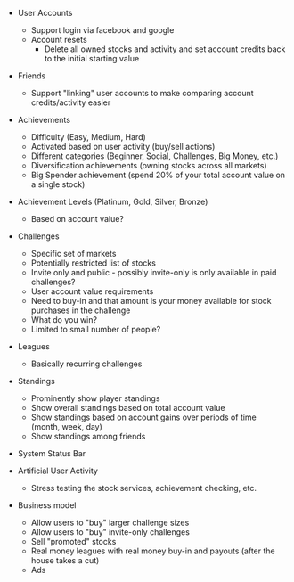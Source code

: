 
* User Accounts

    * Support login via facebook and google
    * Account resets
        * Delete all owned stocks and activity and set account credits back to the initial starting value

* Friends

    * Support "linking" user accounts to make comparing account credits/activity easier

* Achievements

    * Difficulty (Easy, Medium, Hard)
    * Activated based on user activity (buy/sell actions)
    * Different categories (Beginner, Social, Challenges, Big Money, etc.)
    * Diversification achievements (owning stocks across all markets)
    * Big Spender achievement (spend 20% of your total account value on a single stock)

* Achievement Levels (Platinum, Gold, Silver, Bronze)

    * Based on account value?

* Challenges

    * Specific set of markets
    * Potentially restricted list of stocks
    * Invite only and public - possibly invite-only is only available in paid challenges?
    * User account value requirements
    * Need to buy-in and that amount is your money available for stock purchases in the challenge
    * What do you win?
    * Limited to small number of people?

* Leagues

    * Basically recurring challenges

* Standings

    * Prominently show player standings
    * Show overall standings based on total account value
    * Show standings based on account gains over periods of time (month, week, day)
    * Show standings among friends

* System Status Bar

* Artificial User Activity

    * Stress testing the stock services, achievement checking, etc.

* Business model

    * Allow users to "buy" larger challenge sizes
    * Allow users to "buy" invite-only challenges
    * Sell "promoted" stocks
    * Real money leagues with real money buy-in and payouts (after the house takes a cut)
    * Ads
